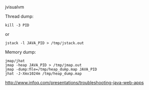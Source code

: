 jvisualvm

Thread dump:

    kill -3 PID
or

    jstack -l JAVA_PID > /tmp/jstack.out

Memory dump:

    jmap/jhat
    jmap -heap JAVA_PID > /tmp/jmap.out
    jmap -dump:ﬁle=/tmp/heap_dump.map JAVA_PID
    jhat -J-Xmx1024m /tmp/heap_dump.map


http://www.infoq.com/presentations/troubleshooting-java-web-apps
